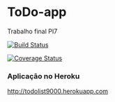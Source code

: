 # ToDo-app
Trabalho final PI7

[![Build Status](https://travis-ci.org/gabrielcyrino/ToDo-app.svg?branch=master)](https://travis-ci.org/gabrielcyrino/ToDo-app)

[![Coverage Status](https://coveralls.io/repos/gabrielcyrino/ToDo-app/badge.svg)](https://coveralls.io/r/gabrielcyrino/ToDo-app)

### Aplicação no Heroku
http://todolist9000.herokuapp.com
